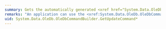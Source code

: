 ```yaml
---
summary: Gets the automatically generated <xref href="System.Data.OleDb.OleDbCommand"></xref> object required to perform updates at the data source.
remarks: "An application can use the <xref:System.Data.OleDb.OleDbCommandBuilder.GetUpdateCommand%2A> method for informational or troubleshooting purposes because it returns the <xref:System.Data.OleDb.OleDbCommand> object to be executed.  \n  \n You can also use <xref:System.Data.OleDb.OleDbCommandBuilder.GetUpdateCommand%2A> as the basis of a modified command. For example, you might call <xref:System.Data.OleDb.OleDbCommandBuilder.GetUpdateCommand%2A> and modify the <xref:System.Data.OleDb.OleDbCommand.CommandTimeout%2A> value, and then explicitly set that on the <xref:System.Data.OleDb.OleDbDataAdapter>.  \n  \n After the SQL statement is first generated, the application must explicitly call <xref:System.Data.Common.DbCommandBuilder.RefreshSchema%2A> if it changes the statement in any way. Otherwise, the <xref:System.Data.OleDb.OleDbCommandBuilder.GetUpdateCommand%2A> will be still be using information from the previous statement, which might not be correct. The SQL statements are first generated when the application calls either <xref:System.Data.OleDb.OleDbDataAdapter.Update%2A> or <xref:System.Data.OleDb.OleDbCommandBuilder.GetUpdateCommand%2A>."
uid: System.Data.OleDb.OleDbCommandBuilder.GetUpdateCommand*
---
```

